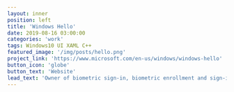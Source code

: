```yaml
---
layout: inner
position: left
title: 'Windows Hello'
date: 2019-08-16 03:00:00
categories: 'work'
tags: Windows10 UI XAML C++
featured_image: '/img/posts/hello.png'
project_link: 'https://www.microsoft.com/en-us/windows/windows-hello'
button_icon: 'globe'
button_text: 'Website'
lead_text: 'Owner of biometric sign-in, biometric enrollment and sign-in settings experience across multiple windows 10 products.'
---
```

